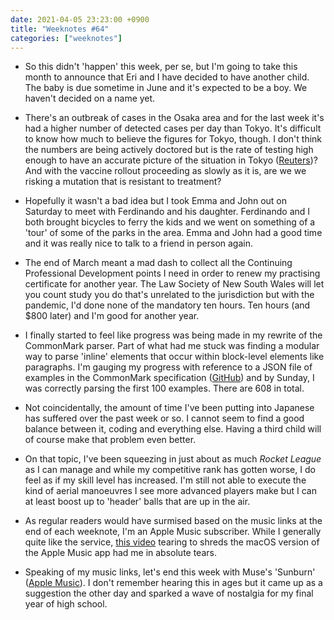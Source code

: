 ```yaml
---
date: 2021-04-05 23:23:00 +0900
title: "Weeknotes #64"
categories: ["weeknotes"]
---
```


- So this didn't 'happen' this week, per se, but I'm going to take this month to announce that Eri and I have decided to have another child. The baby is due sometime in June and it's expected to be a boy. We haven't decided on a name yet.

- There's an outbreak of cases in the Osaka area and for the last week it's had a higher number of detected cases per day than Tokyo. It's difficult to know how much to believe the figures for Tokyo, though. I don't think the numbers are being actively doctored but is the rate of testing high enough to have an accurate picture of the situation in Tokyo ([Reuters](https://www.reuters.com/article/us-health-coronavirus-japan-strain-idUSKBN2BS0MB))? And with the vaccine rollout proceeding as slowly as it is, are we we risking a mutation that is resistant to treatment?

- Hopefully it wasn't a bad idea but I took Emma and John out on Saturday to meet with Ferdinando and his daughter. Ferdinando and I both brought bicycles to ferry the kids and we went on something of a 'tour' of some of the parks in the area. Emma and John had a good time and it was really nice to talk to a friend in person again.

- The end of March meant a mad dash to collect all the Continuing Professional Development points I need in order to renew my practising certificate for another year. The Law Society of New South Wales will let you count study you do that's unrelated to the jurisdiction but with the pandemic, I'd done none of the mandatory ten hours. Ten hours (and $800 later) and I'm good for another year.

- I finally started to feel like progress was being made in my rewrite of the CommonMark parser. Part of what had me stuck was finding a modular way to parse 'inline' elements that occur within block-level elements like paragraphs. I'm gauging my progress with reference to a JSON file of examples in the CommonMark specification ([GitHub](https://github.com/commonmark/commonmark-spec/releases/tag/0.29)) and by Sunday, I was correctly parsing the first 100 examples. There are 608 in total.

- Not coincidentally, the amount of time I've been putting into Japanese has suffered over the past week or so. I cannot seem to find a good balance between it, coding and everything else. Having a third child will of course make that problem even better.

- On that topic, I've been squeezing in just about as much _Rocket League_ as I can manage and while my competitive rank has gotten worse, I do feel as if my skill level has increased. I'm still not able to execute the kind of aerial manoeuvres I see more advanced players make but I can at least boost up to 'header' balls that are up in the air. 

- As regular readers would have surmised based on the music links at the end of each weeknote, I'm an Apple Music subscriber. While I generally quite like the service, [this video](https://youtu.be/gE8ZikfrpFU) tearing to shreds the macOS version of the Apple Music app had me in absolute tears.

- Speaking of my music links, let's end this week with Muse's 'Sunburn' ([Apple Music](https://music.apple.com/us/album/sunburn/321300026?i=321300036)). I don't remember hearing this in ages but it came up as a suggestion the other day and sparked a wave of nostalgia for my final year of high school.
